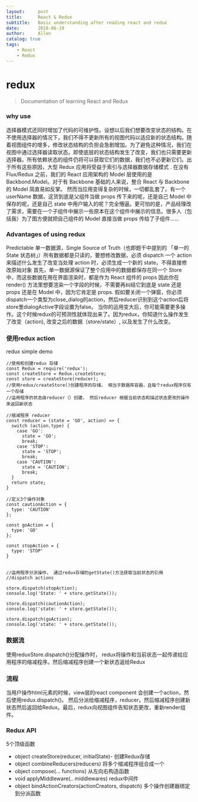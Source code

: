 ```yaml
---
layout:     post
title:      React & Redux
subtitle:   Basic understanding after reading react and redux
date:       2018-06-19
author:     Allen
catalog: true
tags:
    - React
    - Redux
---
```


# redux
>Documentation of learning React and Redux

### why use
选择器模式还同时增加了代码的可维护性。设想以后我们想要改变状态的结构。在不使用选择器的情况下，我们不得不更新所有的视图代码以适应新的状态结构。随着视图组件的增多，修改状态结构的负担会急剧增加。为了避免这种情况，我们在视图中通过选择器读取状态。即使底层的状态结构发生了改变，我们也只需要更新选择器。所有依赖状态的组件仍将可以获取它们的数据，我们也不必更新它们。出于所有这些原因，大型 Redux 应用将受益于索引与选择器数据存储模式 .
在没有 Flux/Redux 之前，我们的 React 应用架构的 Model 层使用的是 Backbond.Model。对于有 Backbone 基础的人来说，整合 React 与 Backbone 的 Model 简直易如反掌。
然而当应用变得复杂的时候，一切都乱套了。有一个 userName 数据，这货到底是父组件当做 props 传下来的呢，还是自己 Model 中保存的呢，还是自己 state 中用户输入的呢？完全懵逼。更可怕的是，产品经理改了需求，需要在一个子组件中展示一些原本在这个组件中展示的信息。很多人（包括我）为了图方便就把自己组件的 Model 直接当做 props 传给了子组件……
### Advantages of using redux
Predictable 
单一数据源，Single Source of Truth（也即题干中提到的 「单一的 State 状态树」）所有数据都是只读的，要想修改数据，必须 dispatch 一个 action 来描述什么发生了改变当处理 action 时，必须生成一个新的 state，不得直接修改原始对象
首先，单一数据源保证了整个应用中的数据都保存在同一个 Store 中，而这些数据在用在界面渲染时，都是作为 React 组件的 props
因此你在 render() 方法里想要渲染一个字段的时候，不需要再纠结它到底是 state 还是 props 还是在 Model 中，因为它肯定是 props.
假如要关闭一个弹窗，你必须dispatch一个类型为close_dialog的action，然后reducer识别到这个action后将store里dialogActive字段设置为false。
当你的运用变大后，你可能需要更多操作。这个时候redux的可预测性就体现出来了。因为redux，你知道什么操作发生了改变（action), 改变之后的数据（store/state）, 以及发生了什么改变。
### 使用redux action
redux simple demo
```
//使用和创建redux 存储
const Redux = require('redux');
const createStore = Redux.createStore;
const store = createStore(reducer);
//使用redux/createStore()创建程序的存储， 相当于数据库容器，且每个redux程序仅有一个存储
//运用程序的状态由reducer（）创建， 然后reducer 根据当前状态和描述状态更改的操作来返回新状态

//缩减程序 reducer
const reducer = (state = 'GO', action) => {
  switch (action.type) {
    case 'GO':
      state = 'GO';
      break;
    case 'STOP':
      state = 'STOP';
      break;
    case 'CAUTION':
      state = 'CAUTION';
      break;
  }
  return state;
}

//定义3个操作对象
const cautionAction = {
  type: 'CAUTION'
};

const goAction = {
  type: 'GO'
};

const stopAction = {
  type: 'STOP'
}


//运用程序分派操作， 通过redux存储的getState()方法获取当前状态的引用
//dispatch actions

store.dispatch(stopAction);
console.log('State: ' + store.getState());

store.dispatch(cautionAction);
console.log('state: ' + store.getState());

store.dispatch(goAction);
console.log('state: ' + store.getState());

```
### 数据流
使用reduxStore.dispatch()分配操作时， redux将操作和当前状态一起传递给应用程序的缩减程序。然后缩减程序创建一个新状态返给Redux

### 流程
当用户操作html元素的时候，view层的react component 会创建一个action，然后使用redux.dispatch()。 然后分派给缩减程序，reducer。然后缩减程序创建新状态然后返回给Redux。最后，redux向视图组件告知状态更改，重新render组件。

### Redux API

5个顶级函数

- object createStore(reducer, initialState)- 创建Redux存储
- object combineReducers(reducers) 将多个缩减程序组合成一个
- object compose(... functions) 从左向右构造函数
- void applyMiddleware(.. middlewares) redux中间件
- object bindActionCreators(actionCreators, dispatch) 多个操作创建器绑定到分派函数




